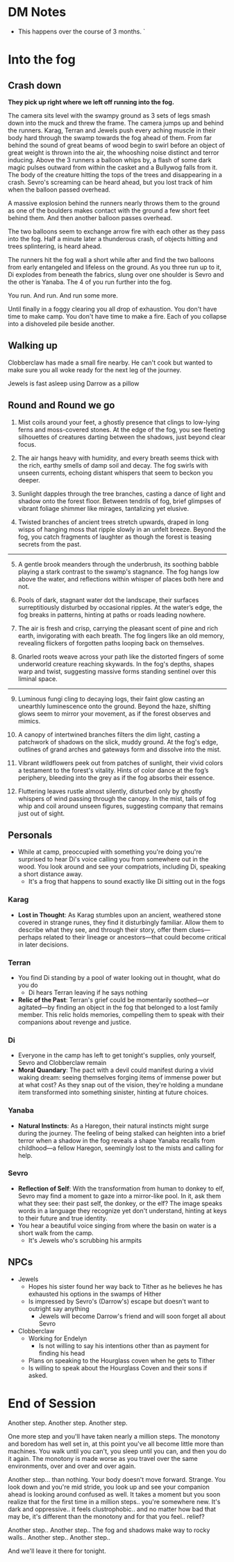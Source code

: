 # DM Notes
- This happens over the course of 3 months.
`


# Into the fog
## Crash down

**They pick up right where we left off running into the fog.**


The camera sits level with the swampy ground as 3 sets of legs smash down into the muck and threw the frame. The camera jumps up and behind the runners. Karag, Terran and Jewels push every aching muscle in their body hard through the swamp towards the fog ahead of them. From far behind the sound of great beams of wood begin to swirl before an object of great weight is thrown into the air, the whooshing noise distinct and terror inducing. Above the 3 runners a balloon whips by, a flash of some dark magic pulses outward from within the casket and a Bullywog falls from it. The body of the creature hitting the tops of the trees and disappearing in a crash. Sevro's screaming can be heard ahead, but you lost track of him when the balloon passed overhead.

A massive explosion behind the runners nearly throws them to the ground as one of the boulders makes contact with the ground a few short feet behind them. And then another balloon passes overhead.

The two balloons seem to exchange arrow fire with each other as they pass into the fog. Half a minute later a thunderous crash, of objects hitting and trees splintering, is heard ahead. 

The runners hit the fog wall a short while after and find the two balloons from early entangeled and lifeless on the ground. As you three run up to it, Di explodes from beneath the fabrics, slung over one shoulder is Sevro and the other is Yanaba. The 4 of you run further into the fog.

You run. 
And run. 
And run some more.

Until finally in a foggy clearing you all drop of exhaustion. You don't have time to make camp. You don't have time to make a fire. Each of you collapse into a dishoveled pile beside another.

## Walking up

Clobberclaw has made a small fire nearby. He can't cook but wanted to make sure you all woke ready for the next leg of the journey.

Jewels is fast asleep using Darrow as a pillow

## Round and Round we go
1. Mist coils around your feet, a ghostly presence that clings to low-lying ferns and moss-covered stones. At the edge of the fog, you see fleeting silhouettes of creatures darting between the shadows, just beyond clear focus.

2. The air hangs heavy with humidity, and every breath seems thick with the rich, earthy smells of damp soil and decay. The fog swirls with unseen currents, echoing distant whispers that seem to beckon you deeper.

3. Sunlight dapples through the tree branches, casting a dance of light and shadow onto the forest floor. Between tendrils of fog, brief glimpses of vibrant foliage shimmer like mirages, tantalizing yet elusive.

4. Twisted branches of ancient trees stretch upwards, draped in long wisps of hanging moss that ripple slowly in an unfelt breeze. Beyond the fog, you catch fragments of laughter as though the forest is teasing secrets from the past.

---

5. A gentle brook meanders through the underbrush, its soothing babble playing a stark contrast to the swamp's stagnance. The fog hangs low above the water, and reflections within whisper of places both here and not.

6. Pools of dark, stagnant water dot the landscape, their surfaces surreptitiously disturbed by occasional ripples. At the water’s edge, the fog breaks in patterns, hinting at paths or roads leading nowhere.

7. The air is fresh and crisp, carrying the pleasant scent of pine and rich earth, invigorating with each breath. The fog lingers like an old memory, revealing flickers of forgotten paths looping back on themselves.

8. Gnarled roots weave across your path like the distorted fingers of some underworld creature reaching skywards. In the fog's depths, shapes warp and twist, suggesting massive forms standing sentinel over this liminal space.

---

9. Luminous fungi cling to decaying logs, their faint glow casting an unearthly luminescence onto the ground. Beyond the haze, shifting glows seem to mirror your movement, as if the forest observes and mimics.

10. A canopy of intertwined branches filters the dim light, casting a patchwork of shadows on the slick, muddy ground. At the fog's edge, outlines of grand arches and gateways form and dissolve into the mist.

11. Vibrant wildflowers peek out from patches of sunlight, their vivid colors a testament to the forest's vitality. Hints of color dance at the fog’s periphery, bleeding into the grey as if the fog absorbs their essence.

12. Fluttering leaves rustle almost silently, disturbed only by ghostly whispers of wind passing through the canopy. In the mist, tails of fog whip and coil around unseen figures, suggesting company that remains just out of sight.

## Personals
- While at camp, preoccupied with something you're doing you're surprised to hear Di's voice calling you from somewhere out in the wood. You look around and see your compatriots, including Di, speaking a short distance away.
    - It's a frog that happens to sound exactly like Di sitting out in the fogs
### Karag
- **Lost in Thought**: As Karag stumbles upon an ancient, weathered stone covered in strange runes, they find it disturbingly familiar. Allow them to describe what they see, and through their story, offer them clues—perhaps related to their lineage or ancestors—that could become critical in later decisions.

### Terran
- You find Di standing by a pool of water looking out in thought, what do you do
    - Di hears Terran leaving if he says nothing
- **Relic of the Past**: Terran's grief could be momentarily soothed—or agitated—by finding an object in the fog that belonged to a lost family member. This relic holds memories, compelling them to speak with their companions about revenge and justice.

### Di
- Everyone in the camp has left to get tonight's supplies, only yourself, Sevro and Clobberclaw remain
- **Moral Quandary**: The pact with a devil could manifest during a vivid waking dream: seeing themselves forging items of immense power but at what cost? As they snap out of the vision, they're holding a mundane item transformed into something sinister, hinting at future choices.

### Yanaba
- **Natural Instincts**: As a Haregon, their natural instincts might surge during the journey. The feeling of being stalked can heighten into a brief terror when a shadow in the fog reveals a shape Yanaba recalls from childhood—a fellow Haregon, seemingly lost to the mists and calling for help.

### Sevro
- **Reflection of Self**: With the transformation from human to donkey to elf, Sevro may find a moment to gaze into a mirror-like pool. In it, ask them what they see: their past self, the donkey, or the elf? The image speaks words in a language they recognize yet don't understand, hinting at keys to their future and true identity.
- You hear a beautiful voice singing from where the basin on water is a short walk from the camp.
    - It's Jewels who's scrubbing his armpits



## NPCs
- Jewels
    - Hopes his sister found her way back to Tither as he believes he has exhausted his options in the swamps of Hither
    - Is impressed by Sevro's (Darrow's) escape but doesn't want to outright say anything
        - Jewels will become Darrow's friend and will soon forget all about Sevro
- Clobberclaw
    - Working for Endelyn
        - Is not willing to say his intentions other than as payment for finding his head
    - Plans on speaking to the Hourglass coven when he gets to Tither
    - Is willing to speak about the Hourglass Coven and their sons if asked. 

# End of Session
Another step. Another step. Another step. 

One more step and you'll have taken nearly a million steps. The monotony and boredom has well set in, at this point you've all become little more than machines. You walk until you can't, you sleep until you can, and then you do it again. The monotony is made worse as you travel over the same environments, over and over and over again.

Another step... than nothing. Your body doesn't move forward. Strange. You look down and you're mid stride, you look up and see your companion ahead is looking around confused as well. It takes a moment but you soon realize that for the first time in a million steps.. you're somewhere new. It's dark and oppressive.. it feels clustrophobic.. and no matter how bad that may be, it's different than the monotony and for that you feel.. relief?

Another step.. Another step.. The fog and shadows make way to rocky walls..
Another step.. Another step.. 

And we'll leave it there for tonight.

